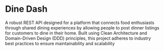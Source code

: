 # Dine Dash

A robust REST API designed for a platform that connects food enthusiasts through shared dining experiences by allowing people to post dinner listings for customers to dine in their home. Built using Clean Architecture and Domain-Driven Design (DDD) principles, this project adheres to industry best practices to ensure maintainability and scalability
